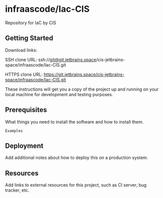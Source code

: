 # infraascode/Iac-CIS

Repository for IaC by CIS

## Getting Started

Download links:

SSH clone URL: ssh://git@git.jetbrains.space/cis-jetbrains-space/infraascode/Iac-CIS.git

HTTPS clone URL: https://git.jetbrains.space/cis-jetbrains-space/infraascode/Iac-CIS.git



These instructions will get you a copy of the project up and running on your local machine for development and testing purposes.

## Prerequisites

What things you need to install the software and how to install them.

```
Examples
```

## Deployment

Add additional notes about how to deploy this on a production system.

## Resources

Add links to external resources for this project, such as CI server, bug tracker, etc.
